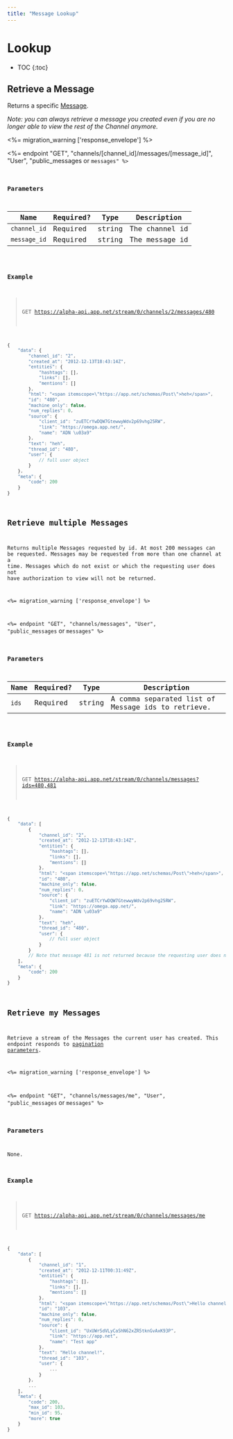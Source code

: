 ```yaml
---
title: "Message Lookup"
---
```


# Lookup

* TOC
{:toc}

## Retrieve a Message

Returns a specific [Message](/docs/resources/message/).

*Note: you can always retrieve a message you created even if you are no longer able to view the rest of the Channel anymore.*

<%= migration_warning ['response_envelope'] %>

<%= endpoint "GET", "channels/[channel_id]/messages/[message_id]", "User", "public_messages</code> or <code>messages" %>

### Parameters

<table>
    <thead>
        <tr>
            <th>Name</th>
            <th>Required?</th>
            <th>Type</th>
            <th>Description</th>
        </tr>
    </thead>
    <tbody>
        <tr>
            <td><code>channel_id</code></td>
            <td>Required</td>
            <td>string</td>
            <td>The channel id</td>
        </tr>
        <tr>
            <td><code>message_id</code></td>
            <td>Required</td>
            <td>string</td>
            <td>The message id</td>
        </tr>
    </tbody>
</table>

### Example

> GET https://alpha-api.app.net/stream/0/channels/2/messages/480

~~~ js
{
    "data": {
        "channel_id": "2",
        "created_at": "2012-12-13T18:43:14Z",
        "entities": {
            "hashtags": [],
            "links": [],
            "mentions": []
        },
        "html": "<span itemscope=\"https://app.net/schemas/Post\">heh</span>",
        "id": "480",
        "machine_only": false,
        "num_replies": 0,
        "source": {
            "client_id": "zuETCrYwDQW7GtewwyWdv2p69vhg25RW",
            "link": "https://omega.app.net/",
            "name": "ADN \u03a9"
        },
        "text": "heh",
        "thread_id": "480",
        "user": {
            // full user object
        }
    },
    "meta": {
        "code": 200
    }
}
~~~

## Retrieve multiple Messages
Returns multiple Messages requested by id. At most 200 messages can be requested. Messages may be requested from more than one channel at a time. Messages which do not exist or which the requesting user does not have authorization to view will not be returned.

<%= migration_warning ['response_envelope'] %>

<%= endpoint "GET", "channels/messages", "User", "public_messages</code> or <code>messages" %>

### Parameters

<table>
    <thead>
        <tr>
            <th>Name</th>
            <th>Required?</th>
            <th>Type</th>
            <th>Description</th>
        </tr>
    </thead>
    <tbody>
        <tr>
            <td><code>ids</code></td>
            <td>Required</td>
            <td>string</td>
            <td>A comma separated list of Message ids to retrieve.</td>
        </tr>
    </tbody>
</table>

### Example

> GET https://alpha-api.app.net/stream/0/channels/messages?ids=480,481

~~~ js
{
    "data": [
        {
            "channel_id": "2",
            "created_at": "2012-12-13T18:43:14Z",
            "entities": {
                "hashtags": [],
                "links": [],
                "mentions": []
            },
            "html": "<span itemscope=\"https://app.net/schemas/Post\">heh</span>",
            "id": "480",
            "machine_only": false,
            "num_replies": 0,
            "source": {
                "client_id": "zuETCrYwDQW7GtewwyWdv2p69vhg25RW",
                "link": "https://omega.app.net/",
                "name": "ADN \u03a9"
            },
            "text": "heh",
            "thread_id": "480",
            "user": {
                // full user object
            }
        }
        // Note that message 481 is not returned because the requesting user does not have permission to see it.
    ],
    "meta": {
        "code": 200
    }
}
~~~

## Retrieve my Messages

Retrieve a stream of the Messages the current user has created. This endpoint responds to [pagination parameters](/docs/resources/post/#general-parameters).

<%= migration_warning ['response_envelope'] %>

<%= endpoint "GET", "channels/messages/me", "User", "public_messages</code> or <code>messages" %>

### Parameters

None.

### Example

> GET https://alpha-api.app.net/stream/0/channels/messages/me

~~~ js
{
    "data": [
        {
            "channel_id": "1",
            "created_at": "2012-12-11T00:31:49Z",
            "entities": {
                "hashtags": [],
                "links": [],
                "mentions": []
            },
            "html": "<span itemscope=\"https://app.net/schemas/Post\">Hello channel!</span>",
            "id": "103",
            "machine_only": false,
            "num_replies": 0,
            "source": {
                "client_id": "UxUWrSdVLyCaShN62xZR5tknGvAxK93P",
                "link": "https://app.net",
                "name": "Test app"
            },
            "text": "Hello channel!",
            "thread_id": "103",
            "user": {
                ...
            }
        },
        ...
    ],
    "meta": {
        "code": 200,
        "max_id": 103,
        "min_id": 95,
        "more": true
    }
}
~~~
